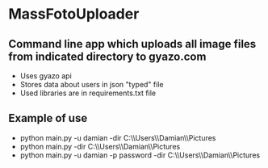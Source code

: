 # MassFotoUploader
## Command line app which uploads all image files from indicated directory to gyazo.com
<ul>
	<li> Uses gyazo api</li>
	<li> Stores data about users in json "typed" file </li>
	<li> Used libraries are in requirements.txt file </li>
</ul>
<h2> Example of use </h2>
<ul>
	<li> python main.py -u damian -dir C:\\Users\\Damian\\Pictures </li>
	<li> python main.py -dir C:\\Users\\Damian\\Pictures </li>
	<li> python main.py -u damian -p password -dir C:\\Users\\Damian\\Pictures </li>
</ul>
